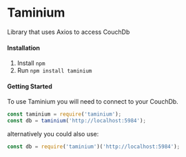 # Taminium
Library that uses Axios to access CouchDb

#### Installation
1. Install `npm`
1. Run `npm install taminium`

#### Getting Started
To use Taminium you will need to connect to your CouchDb.
```js
const taminium = require('taminium');
const db = taminium('http://localhost:5984');
```
alternatively you could also use:
```js
const db = require('taminium')('http://localhost:5984');
```
